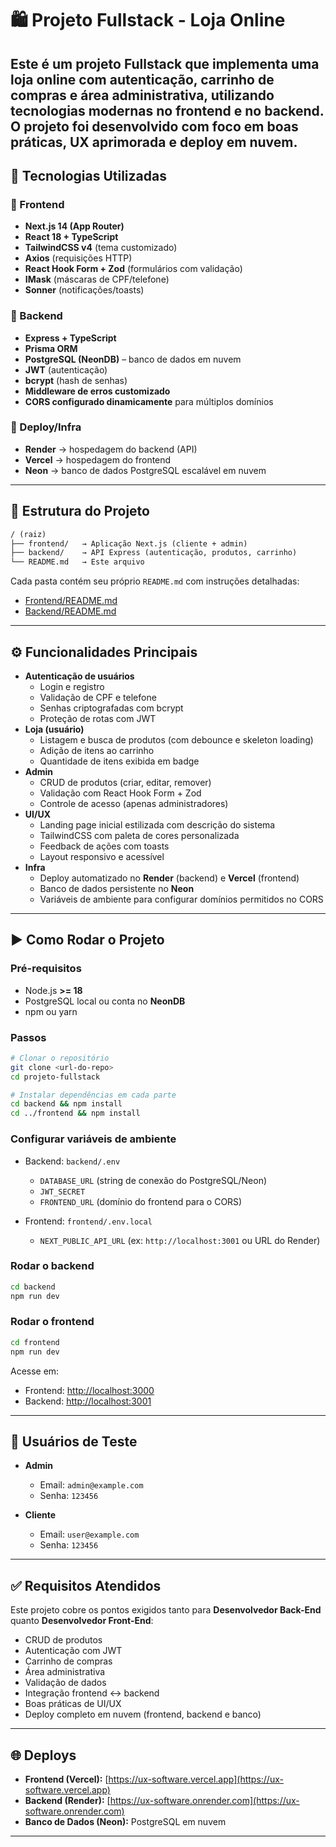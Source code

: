 # 🛍️ Projeto Fullstack - Loja Online

Este é um projeto **Fullstack** que implementa uma **loja online com autenticação, carrinho de compras e área administrativa**, utilizando tecnologias modernas no **frontend** e no **backend**.  
O projeto foi desenvolvido com foco em **boas práticas**, **UX aprimorada** e **deploy em nuvem**.
---

## 🚀 Tecnologias Utilizadas
### 🔹 Frontend
- **Next.js 14 (App Router)**
- **React 18 + TypeScript**
- **TailwindCSS v4** (tema customizado)
- **Axios** (requisições HTTP)
- **React Hook Form + Zod** (formulários com validação)
- **IMask** (máscaras de CPF/telefone)
- **Sonner** (notificações/toasts)

### 🔹 Backend
- **Express + TypeScript**
- **Prisma ORM**
- **PostgreSQL (NeonDB)** – banco de dados em nuvem
- **JWT** (autenticação)
- **bcrypt** (hash de senhas)
- **Middleware de erros customizado**
- **CORS configurado dinamicamente** para múltiplos domínios

### 🔹 Deploy/Infra
- **Render** → hospedagem do backend (API)
- **Vercel** → hospedagem do frontend
- **Neon** → banco de dados PostgreSQL escalável em nuvem

---

## 📂 Estrutura do Projeto

```markdown
/ (raiz)
├── frontend/   → Aplicação Next.js (cliente + admin)
├── backend/    → API Express (autenticação, produtos, carrinho)
└── README.md   → Este arquivo

````

Cada pasta contém seu próprio `README.md` com instruções detalhadas:
- [Frontend/README.md](./frontend/README.md)
- [Backend/README.md](./backend/README.md)

---

## ⚙️ Funcionalidades Principais
- **Autenticação de usuários**
  - Login e registro
  - Validação de CPF e telefone
  - Senhas criptografadas com bcrypt
  - Proteção de rotas com JWT
- **Loja (usuário)**
  - Listagem e busca de produtos (com debounce e skeleton loading)
  - Adição de itens ao carrinho
  - Quantidade de itens exibida em badge
- **Admin**
  - CRUD de produtos (criar, editar, remover)
  - Validação com React Hook Form + Zod
  - Controle de acesso (apenas administradores)
- **UI/UX**
  - Landing page inicial estilizada com descrição do sistema
  - TailwindCSS com paleta de cores personalizada
  - Feedback de ações com toasts
  - Layout responsivo e acessível
- **Infra**
  - Deploy automatizado no **Render** (backend) e **Vercel** (frontend)
  - Banco de dados persistente no **Neon**
  - Variáveis de ambiente para configurar domínios permitidos no CORS

---

## ▶️ Como Rodar o Projeto

### Pré-requisitos
- Node.js **>= 18**
- PostgreSQL local ou conta no **NeonDB**
- npm ou yarn

### Passos
```bash
# Clonar o repositório
git clone <url-do-repo>
cd projeto-fullstack

# Instalar dependências em cada parte
cd backend && npm install
cd ../frontend && npm install
````

### Configurar variáveis de ambiente

* Backend: `backend/.env`

  * `DATABASE_URL` (string de conexão do PostgreSQL/Neon)
  * `JWT_SECRET`
  * `FRONTEND_URL` (domínio do frontend para o CORS)
* Frontend: `frontend/.env.local`

  * `NEXT_PUBLIC_API_URL` (ex: `http://localhost:3001` ou URL do Render)

### Rodar o backend

```bash
cd backend
npm run dev
```

### Rodar o frontend

```bash
cd frontend
npm run dev
```

Acesse em:

* Frontend: [http://localhost:3000](http://localhost:3000)
* Backend: [http://localhost:3001](http://localhost:3001)

---

## 🔑 Usuários de Teste

* **Admin**

  * Email: `admin@example.com`
  * Senha: `123456`

* **Cliente**

  * Email: `user@example.com`
  * Senha: `123456`

---

## ✅ Requisitos Atendidos

Este projeto cobre os pontos exigidos tanto para **Desenvolvedor Back-End** quanto **Desenvolvedor Front-End**:

* CRUD de produtos
* Autenticação com JWT
* Carrinho de compras
* Área administrativa
* Validação de dados
* Integração frontend ↔ backend
* Boas práticas de UI/UX
* Deploy completo em nuvem (frontend, backend e banco)

---

## 🌐 Deploys

* **Frontend (Vercel):** [https://ux-software.vercel.app](https://ux-software.vercel.app)
* **Backend (Render):** [https://ux-software.onrender.com](https://ux-software.onrender.com)
* **Banco de Dados (Neon):** PostgreSQL em nuvem

---
